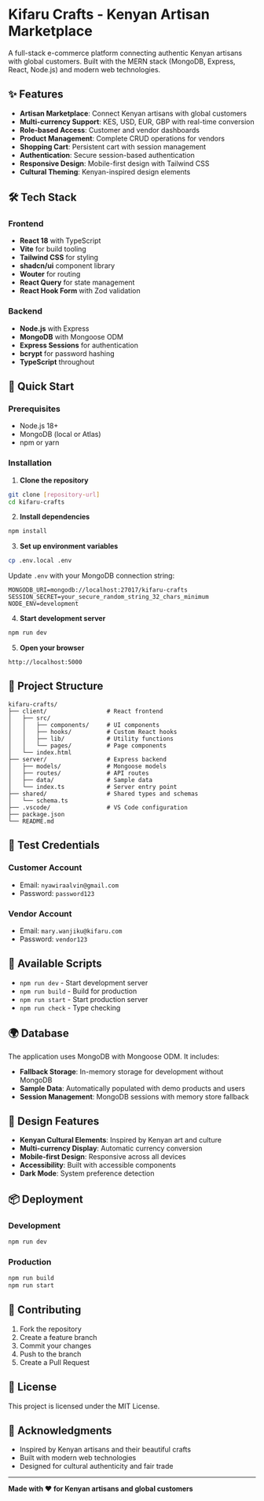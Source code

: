 # Kifaru Crafts - Kenyan Artisan Marketplace

A full-stack e-commerce platform connecting authentic Kenyan artisans with global customers. Built with the MERN stack (MongoDB, Express, React, Node.js) and modern web technologies.

## ✨ Features

- **Artisan Marketplace**: Connect Kenyan artisans with global customers
- **Multi-currency Support**: KES, USD, EUR, GBP with real-time conversion
- **Role-based Access**: Customer and vendor dashboards
- **Product Management**: Complete CRUD operations for vendors
- **Shopping Cart**: Persistent cart with session management
- **Authentication**: Secure session-based authentication
- **Responsive Design**: Mobile-first design with Tailwind CSS
- **Cultural Theming**: Kenyan-inspired design elements

## 🛠️ Tech Stack

### Frontend
- **React 18** with TypeScript
- **Vite** for build tooling
- **Tailwind CSS** for styling
- **shadcn/ui** component library
- **Wouter** for routing
- **React Query** for state management
- **React Hook Form** with Zod validation

### Backend
- **Node.js** with Express
- **MongoDB** with Mongoose ODM
- **Express Sessions** for authentication
- **bcrypt** for password hashing
- **TypeScript** throughout

## 🚀 Quick Start

### Prerequisites
- Node.js 18+ 
- MongoDB (local or Atlas)
- npm or yarn

### Installation

1. **Clone the repository**
```bash
git clone [repository-url]
cd kifaru-crafts
```

2. **Install dependencies**
```bash
npm install
```

3. **Set up environment variables**
```bash
cp .env.local .env
```

Update `.env` with your MongoDB connection string:
```env
MONGODB_URI=mongodb://localhost:27017/kifaru-crafts
SESSION_SECRET=your_secure_random_string_32_chars_minimum
NODE_ENV=development
```

4. **Start development server**
```bash
npm run dev
```

5. **Open your browser**
```
http://localhost:5000
```

## 📁 Project Structure

```
kifaru-crafts/
├── client/                 # React frontend
│   ├── src/
│   │   ├── components/     # UI components
│   │   ├── hooks/          # Custom React hooks
│   │   ├── lib/            # Utility functions
│   │   └── pages/          # Page components
│   └── index.html
├── server/                 # Express backend
│   ├── models/             # Mongoose models
│   ├── routes/             # API routes
│   ├── data/               # Sample data
│   └── index.ts            # Server entry point
├── shared/                 # Shared types and schemas
│   └── schema.ts
├── .vscode/                # VS Code configuration
├── package.json
└── README.md
```

## 🔐 Test Credentials

### Customer Account
- Email: `nyawiraalvin@gmail.com`
- Password: `password123`

### Vendor Account
- Email: `mary.wanjiku@kifaru.com`
- Password: `vendor123`

## 🎯 Available Scripts

- `npm run dev` - Start development server
- `npm run build` - Build for production
- `npm run start` - Start production server
- `npm run check` - Type checking

## 🌍 Database

The application uses MongoDB with Mongoose ODM. It includes:
- **Fallback Storage**: In-memory storage for development without MongoDB
- **Sample Data**: Automatically populated with demo products and users
- **Session Management**: MongoDB sessions with memory store fallback

## 🎨 Design Features

- **Kenyan Cultural Elements**: Inspired by Kenyan art and culture
- **Multi-currency Display**: Automatic currency conversion
- **Mobile-first Design**: Responsive across all devices
- **Accessibility**: Built with accessible components
- **Dark Mode**: System preference detection

## 📦 Deployment

### Development
```bash
npm run dev
```

### Production
```bash
npm run build
npm run start
```

## 🤝 Contributing

1. Fork the repository
2. Create a feature branch
3. Commit your changes
4. Push to the branch
5. Create a Pull Request

## 📄 License

This project is licensed under the MIT License.

## 🙏 Acknowledgments

- Inspired by Kenyan artisans and their beautiful crafts
- Built with modern web technologies
- Designed for cultural authenticity and fair trade

---

**Made with ❤️ for Kenyan artisans and global customers**